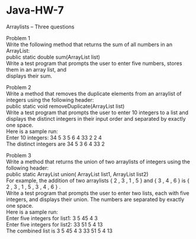 # Java-HW-7
Arraylists – Three questions  

Problem 1  
Write the following method that returns the sum of all numbers in an ArrayList:  
public static double sum(ArrayList list)  
Write a test program that prompts the user to enter five numbers, stores them in an array list, and  
displays their sum.  
  
Problem 2  
Write a method that removes the duplicate elements from an arraylist of integers using the following header:  
public static void removeDuplicate(ArrayList list)  
Write a test program that prompts the user to enter 10 integers to a list and displays the distinct integers in their input order and separated by exactly one space.  
Here is a sample run:  
Enter 10 integers: 34 5 3 5 6 4 33 2 2 4  
The distinct integers are 34 5 3 6 4 33 2  
  
Problem 3  
Write a method that returns the union of two arraylists of integers using the following header:  
public static ArrayList union( ArrayList list1, ArrayList list2)  
For example, the addition of two arraylists { 2 , 3 , 1 , 5 } and { 3 , 4 , 6 } is { 2 , 3 , 1 , 5 , 3 , 4 , 6 } .  
Write a test program that prompts the user to enter two lists, each with five integers, and displays their union. The numbers are separated by exactly one space.  
Here is a sample run:  
Enter five integers for list1: 3 5 45 4 3  
Enter five integers for list2: 33 51 5 4 13  
The combined list is 3 5 45 4 3 33 51 5 4 13
